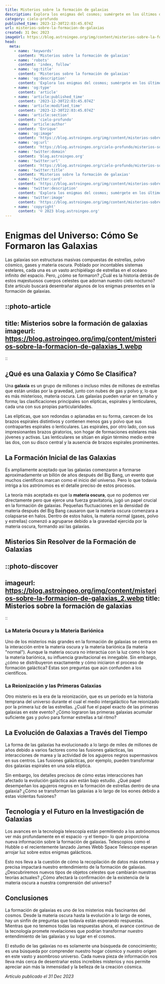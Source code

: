 ```yaml
---
title: Misterios sobre la formación de galaxias
description: Explora los enigmas del cosmos; sumérgete en los últimos descubrimientos y teorías sobre cómo se originan las galaxias en el vasto universo.
category: cielo-profundo
published_time: 2023-12-30T22:03:45.074Z
url: misterios-sobre-la-formacion-de-galaxias
created: 31 Dec 2023
imageUrl: https://blog.astroingeo.org/img/content/misterios-sobre-la-formacion-de-galaxias_1.webp
head:
  meta:
    - name: 'keywords'
      content: 'Misterios sobre la formación de galaxias'
    - name: 'robots'
      content: 'index, follow'
    - name: 'og:title'
      content: 'Misterios sobre la formación de galaxias'
    - name: 'og:description'
      content: 'Explora los enigmas del cosmos; sumérgete en los últimos descubrimientos y teorías sobre cómo se originan las galaxias en el vasto universo.'
    - name: 'og:type'
      content: 'article'
    - name: 'article:published_time'
      content: '2023-12-30T22:03:45.074Z'
    - name: 'article:modified_time'
      content: '2023-12-30T22:03:45.074Z'
    - name: 'article:section'
      content: 'cielo-profundo'
    - name: 'article:author'
      content: 'Enrique'
    - name: 'og:image'
      content: 'https://blog.astroingeo.org/img/content/misterios-sobre-la-formacion-de-galaxias_1.webp'
    - name: 'og:url'
      content: 'https://blog.astroingeo.org/cielo-profundo/misterios-sobre-la-formacion-de-galaxias'
    - name: 'twitter:domain'
      content: 'blog.astroingeo.org'
    - name: 'twitter:url'
      content: 'https://blog.astroingeo.org/cielo-profundo/misterios-sobre-la-formacion-de-galaxias'
    - name: 'twitter:title'
      content: 'Misterios sobre la formación de galaxias'
    - name: 'twitter:card'
      content: 'https://blog.astroingeo.org/img/content/misterios-sobre-la-formacion-de-galaxias_1.webp'
    - name: 'twitter:description'
      content: 'Explora los enigmas del cosmos; sumérgete en los últimos descubrimientos y teorías sobre cómo se originan las galaxias en el vasto universo.'
    - name: 'twitter:image'
      content: 'https://blog.astroingeo.org/img/content/misterios-sobre-la-formacion-de-galaxias_1.webp'
    - name: 'copyright'
      content: '© 2023 blog.astroingeo.org'
---
```

# Enigmas del Universo: Cómo Se Formaron las Galaxias

Las galaxias son estructuras masivas compuestas de estrellas, polvo cósmico, gases y materia oscura. Poblado por incontables sistemas estelares, cada una es un vasto archipiélago de estrellas en el océano infinito del espacio. Pero, ¿cómo se formaron? ¿Cuál es la historia detrás de estos majestuosos cuerpos celestes que adornan nuestro cielo nocturno? Este artículo buscará desentrañar algunos de los enigmas presentes en la formación de galaxias.

::photo-article
---
title: Misterios sobre la formación de galaxias
imageurl: https://blog.astroingeo.org/img/content/misterios-sobre-la-formacion-de-galaxias_1.webp
---
::

## ¿Qué es una Galaxia y Cómo Se Clasifica?

Una **galaxia** es un grupo de millones o incluso miles de millones de estrellas que están unidas por la gravedad, junto con nubes de gas y polvo y, lo que es más misterioso, materia oscura. Las galaxias pueden variar en tamaño y forma; las clasificaciones principales son elípticas, espirales y lenticulares, cada una con sus propias particularidades.

Las elípticas, que son redondas o aplanadas en su forma, carecen de los brazos espirales distintivos y contienen menos gas y polvo que sus contrapartes espirales o lenticulares. Las espirales, por otro lado, con sus impresionantes brazos giratorios, son hogar de formaciones estelares más jóvenes y activas. Las lenticulares se sitúan en algún término medio entre las dos, con su disco central y la ausencia de brazos espirales prominentes. 

## La Formación Inicial de las Galaxias

Es ampliamente aceptado que las galaxias comenzaron a formarse aproximadamente un billón de años después del Big Bang, un evento que muchos científicos marcan como el inicio del universo. Pero lo que todavía intriga a los astrónomos es el detalle preciso de estos procesos.

La teoría más aceptada es que la **materia oscura**, que no podemos ver directamente pero que ejerce una fuerza gravitatoria, jugó un papel crucial en la formación de galaxias. Pequeñas fluctuaciones en la densidad de materia después del Big Bang causaron que la materia oscura comenzara a colapsarse en halos. Dentro de estos halos, la materia normal (gases, polvo y estrellas) comenzó a agruparse debido a la gravedad ejercida por la materia oscura, formando así las galaxias.

## Misterios Sin Resolver de la Formación de Galaxias


::photo-discover
---
imageurl: https://blog.astroingeo.org/img/content/misterios-sobre-la-formacion-de-galaxias_2.webp
title: Misterios sobre la formación de galaxias
---
::

### La Materia Oscura y la Materia Bariónica

Uno de los misterios más grandes en la formación de galaxias se centra en la interacción entre la materia oscura y la materia bariónica (la materia "normal"). Aunque la materia oscura no interactúa con la luz como lo hace la materia bariónica, su influencia gravitacional es innegable. Sin embargo, ¿cómo se distribuyeron exactamente y cómo iniciaron el proceso de formación galáctica? Estas son preguntas que aún confunden a los científicos.

### La Reionización y las Primeras Galaxias

Otro misterio es la era de la reionización, que es un período en la historia temprana del universo durante el cual el medio intergaláctico fue reionizado por la primera luz de las estrellas. ¿Cuál fue el papel exacto de las primeras galaxias en este evento? ¿Cómo lograron las primeras galaxias acumular suficiente gas y polvo para formar estrellas a tal ritmo?

## La Evolución de Galaxias a Través del Tiempo

La forma de las galaxias ha evolucionado a lo largo de miles de millones de años debido a varios factores como las fusiones galácticas, las interacciones de marea y la actividad de los agujeros negros supermasivos en sus centros. Las fusiones galácticas, por ejemplo, pueden transformar dos galaxias espirales en una sola elíptica.

Sin embargo, los detalles precisos de cómo estas interacciones han afectado la evolución galáctica aún están bajo estudio. ¿Qué papel desempeñan los agujeros negros en la formación de estrellas dentro de una galaxia? ¿Cómo se transforman las galaxias a lo largo de los eones debido a estas violentas fusiones?

## Tecnología y el Futuro en la Investigación de Galaxias

Los avances en la tecnología telescopía están permitiendo a los astrónomos ver más profundamente en el espacio -y el tiempo- lo que proporciona nueva información sobre la formación de galaxias. Telescopios como el Hubble o el recientemente lanzado James Webb Space Telescope esperan arrojar luz sobre estos enigmas galácticos.

Esto nos lleva a la cuestión de cómo la recopilación de datos más extensa y precisa impactará nuestro entendimiento de la formación de galaxias. ¿Descubriremos nuevos tipos de objetos celestes que cambiarán nuestras teorías actuales? ¿Cómo afectará la confirmación de la existencia de la materia oscura a nuestra comprensión del universo?

## Conclusiones

La formación de galaxias es uno de los misterios más fascinantes del cosmos. Desde la materia oscura hasta la evolución a lo largo de eones, hay un sinfín de preguntas que todavía están esperando respuestas. Mientras que no tenemos todas las respuestas ahora, el avance continuo de la tecnología promete revelaciones que podrían transformar nuestro entendimiento de las galaxias y su lugar en el cosmos.

El estudio de las galaxias no es solamente una búsqueda de conocimiento; es una búsqueda por comprender nuestro hogar cósmico y nuestro origen en este vasto y asombroso universo. Cada nueva pieza de información nos lleva más cerca de desentrañar estos increíbles misterios y nos permite apreciar aún más la inmensidad y la belleza de la creación cósmica.

_Artículo publicado el 31 Dec 2023_
